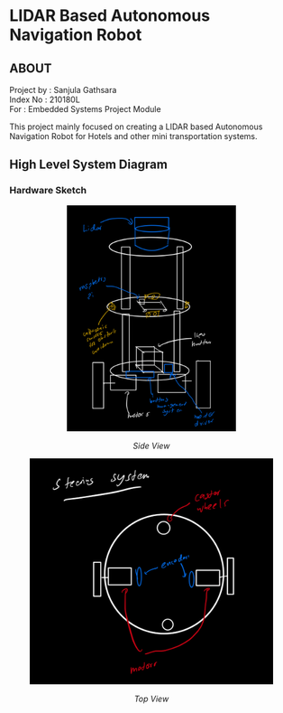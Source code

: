 # LIDAR Based Autonomous Navigation Robot

## ABOUT
Project by : Sanjula Gathsara
<br />
Index No : 210180L
<br />
For : Embedded Systems Project Module
<br />
<p>
This project mainly focused on creating a LIDAR based Autonomous Navigation Robot for Hotels and other mini transportation systems.
</p>

## High Level System Diagram

### Hardware Sketch
<p align="center">
<img width="300" height="400" src="https://github.com/sanjulagathsara/Autonomous-Navigation-Robot/blob/main/IMG/Hardware_Sketch_Side.jpg?raw=true" text="Side View">
  <p align="center">
    <em>Side View</em>
    </p> 
</p>
<p align="center">
<img width="432" height="400" src="https://github.com/sanjulagathsara/Autonomous-Navigation-Robot/blob/main/IMG/Hardware_Sketch_Top.jpg?raw=true" text="Top View">
  <p align="center">
    <em>Top View</em>
    </p> 
</p>  
